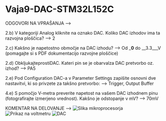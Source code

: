 # Vaja9-DAC-STM32L152C

ODGOVORI NA VPRAŠANJA -->

2.b) V kategoriji Analog kliknite na oznako DAC. Koliko DAC izhodov ima ta razvojna ploščica?
--> 2

2.c) Kakšno je napetostno območje na DAC izhodu?
--> Od ___0__ do __3.3___V (pomagajte si s PDF dokumentacijo razvojne ploščice)

2.d) ObkljukajteprostiDAC. Kateri pin se je obarvalza DAC pretvorbo oz. izhod?
--> PA5

2.e) Pod Configuration DAC-a v Parameter Settings zapišite osnovni dve nastavitvi, ki so privzete za takšno pretvorbo:
--> Trigger, Output Buffer

4.e) S pomočjo V-metra preverite napetost na vašem DAC izhodnem pinu (fotografirajte izmerjeno vrednost). Kakšno je odstopanje v mV?
--> 70mV 

KOMENTAR NA DELOVANJE -->
![Slika mikroprocesorja]()
![Prikaz na voltmetru]()
![DAC]()
